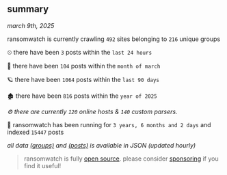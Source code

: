 
## summary
_march 9th, 2025_

ransomwatch is currently crawling `492` sites belonging to `216` unique groups

⏲ there have been `3` posts within the `last 24 hours`

🦈 there have been `104` posts within the `month of march`

🪐 there have been `1064` posts within the `last 90 days`

🏚 there have been `816` posts within the `year of 2025`

_⚙️ there are currently `120` online hosts & `140` custom parsers._

🦕 ransomwatch has been running for `3 years, 6 months and 2 days` and indexed `15447` posts

_all data  [(groups)](http://ransomwhat.telemetry.ltd/groups) and [(posts)](http://ransomwhat.telemetry.ltd/posts) is available in JSON (updated hourly)_

> ransomwatch is fully [open source](https://github.com/joshhighet/ransomwatch#ransomwatch--). please consider [sponsoring](https://github.com/sponsors/joshhighet) if you find it useful!
